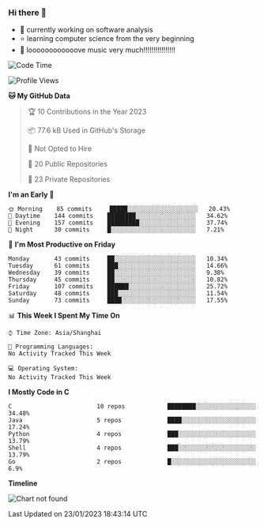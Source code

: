 ### Hi there 👋

<!--
**rbamb/rbamb** is a ✨ _special_ ✨ repository because its `README.md` (this file) appears on your GitHub profile.

Here are some ideas to get you started:

- 🔭 I’m currently working on ...
- 🌱 I’m currently learning ...
- 👯 I’m looking to collaborate on ...
- 🤔 I’m looking for help with ...
- 💬 Ask me about ...
- 📫 How to reach me: ...
- 😄 Pronouns: ...
- ⚡ Fun fact: ...
-->

* :rocket: currently working on software analysis
* :star: learning computer science from the very beginning
* :musical_note: loooooooooooove music very much!!!!!!!!!!!!!!!!

<!--START_SECTION:waka-->
![Code Time](http://img.shields.io/badge/Code%20Time-0%20secs-blue)

![Profile Views](http://img.shields.io/badge/Profile%20Views-4-blue)

**🐱 My GitHub Data** 

> 🏆 10 Contributions in the Year 2023
 > 
> 📦 77.6 kB Used in GitHub's Storage 
 > 
> 🚫 Not Opted to Hire
 > 
> 📜 20 Public Repositories 
 > 
> 🔑 23 Private Repositories  
 > 
**I'm an Early 🐤** 

```text
🌞 Morning    85 commits     █████░░░░░░░░░░░░░░░░░░░░   20.43% 
🌆 Daytime    144 commits    ████████░░░░░░░░░░░░░░░░░   34.62% 
🌃 Evening    157 commits    █████████░░░░░░░░░░░░░░░░   37.74% 
🌙 Night      30 commits     █░░░░░░░░░░░░░░░░░░░░░░░░   7.21%

```
📅 **I'm Most Productive on Friday** 

```text
Monday       43 commits     ██░░░░░░░░░░░░░░░░░░░░░░░   10.34% 
Tuesday      61 commits     ███░░░░░░░░░░░░░░░░░░░░░░   14.66% 
Wednesday    39 commits     ██░░░░░░░░░░░░░░░░░░░░░░░   9.38% 
Thursday     45 commits     ██░░░░░░░░░░░░░░░░░░░░░░░   10.82% 
Friday       107 commits    ██████░░░░░░░░░░░░░░░░░░░   25.72% 
Saturday     48 commits     ███░░░░░░░░░░░░░░░░░░░░░░   11.54% 
Sunday       73 commits     ████░░░░░░░░░░░░░░░░░░░░░   17.55%

```


📊 **This Week I Spent My Time On** 

```text
⌚︎ Time Zone: Asia/Shanghai

💬 Programming Languages: 
No Activity Tracked This Week

💻 Operating System: 
No Activity Tracked This Week

```

**I Mostly Code in C** 

```text
C                        10 repos            ████████░░░░░░░░░░░░░░░░░   34.48% 
Java                     5 repos             ████░░░░░░░░░░░░░░░░░░░░░   17.24% 
Python                   4 repos             ███░░░░░░░░░░░░░░░░░░░░░░   13.79% 
Shell                    4 repos             ███░░░░░░░░░░░░░░░░░░░░░░   13.79% 
Go                       2 repos             █░░░░░░░░░░░░░░░░░░░░░░░░   6.9%

```


**Timeline**

![Chart not found](https://raw.githubusercontent.com/rbamb/rbamb/main/charts/bar_graph.png) 


 Last Updated on 23/01/2023 18:43:14 UTC
<!--END_SECTION:waka-->
